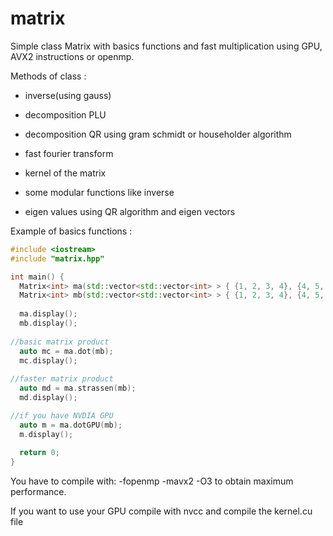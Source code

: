 # matrix
Simple class Matrix with basics functions and fast multiplication using GPU, AVX2 instructions or openmp.

Methods of class :

* inverse(using gauss)

* decomposition PLU

* decomposition QR using gram schmidt or householder algorithm

* fast fourier transform

* kernel of the matrix

* some modular functions like inverse

* eigen values using QR algorithm and eigen vectors



Example of basics functions :

```C++
#include <iostream>
#include "matrix.hpp"

int main() {
  Matrix<int> ma(std::vector<std::vector<int> > { {1, 2, 3, 4}, {4, 5, 6, 7}, {8, 9, 10, 11}, {12, 13, 14, 15}} );
  Matrix<int> mb(std::vector<std::vector<int> > { {1, 2, 3, 4}, {4, 5, 6, 7}, {8, 9, 10, 11}, {12, 13, 14, 15} } );
  
  ma.display();
  mb.display();
  
//basic matrix product
  auto mc = ma.dot(mb);
  mc.display();
  
//faster matrix product
  auto md = ma.strassen(mb);
  md.display();

//if you have NVDIA GPU
  auto m = ma.dotGPU(mb);
  m.display();
  
  return 0;
}

```` 
You have to compile with: -fopenmp -mavx2 -O3  to obtain maximum performance.

If you want to use your GPU compile with nvcc and compile the kernel.cu file

